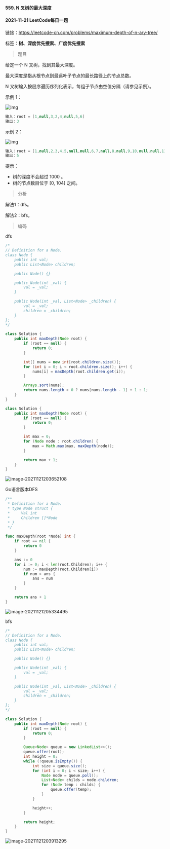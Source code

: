 #### 559. N 叉树的最大深度

#### 2021-11-21 LeetCode每日一题

链接：https://leetcode-cn.com/problems/maximum-depth-of-n-ary-tree/

标签：**树、深度优先搜索、广度优先搜索**

> 题目

给定一个 N 叉树，找到其最大深度。

最大深度是指从根节点到最远叶子节点的最长路径上的节点总数。

N 叉树输入按层序遍历序列化表示，每组子节点由空值分隔（请参见示例）。

示例 1：

![img](559.N叉树的最大深度.assets/narytreeexample.png)

```java
输入：root = [1,null,3,2,4,null,5,6]
输出：3
```

示例 2：

![img](559.N叉树的最大深度.assets/sample_4_964.png)

```java
输入：root = [1,null,2,3,4,5,null,null,6,7,null,8,null,9,10,null,null,11,null,12,null,13,null,null,14]
输出：5
```


提示：

- 树的深度不会超过 1000 。
- 树的节点数目位于 [0, 104] 之间。

> 分析

解法1：dfs。

解法2：bfs。

> 编码

dfs

```java
/*
// Definition for a Node.
class Node {
    public int val;
    public List<Node> children;

    public Node() {}

    public Node(int _val) {
        val = _val;
    }

    public Node(int _val, List<Node> _children) {
        val = _val;
        children = _children;
    }
};
*/

class Solution {
    public int maxDepth(Node root) {
        if (root == null) {
            return 0;
        }

        int[] nums = new int[root.children.size()];
        for (int i = 0; i < root.children.size(); i++) {
            nums[i] = maxDepth(root.children.get(i));
        }

        Arrays.sort(nums);
        return nums.length > 0 ? nums[nums.length - 1] + 1 : 1;
    }
}

class Solution {
    public int maxDepth(Node root) {
        if (root == null) {
            return 0;
        }

        int max = 0;
        for (Node node : root.children) {
            max = Math.max(max, maxDepth(node));
        }

        return max + 1;
    }
}
```

![image-20211121203652108](559.N叉树的最大深度.assets/image-20211121203652108.png)

Go语言版本DFS

```go
/**
 * Definition for a Node.
 * type Node struct {
 *     Val int
 *     Children []*Node
 * }
 */

func maxDepth(root *Node) int {
    if root == nil {
        return 0
    }

    ans := 0
    for i := 0; i < len(root.Children); i++ {
        num := maxDepth(root.Children[i])
        if num > ans {
            ans = num
        }
    }

    return ans + 1
}
```

![image-20211121205334495](559.N叉树的最大深度.assets/image-20211121205334495.png)

bfs

```java
/*
// Definition for a Node.
class Node {
    public int val;
    public List<Node> children;

    public Node() {}

    public Node(int _val) {
        val = _val;
    }

    public Node(int _val, List<Node> _children) {
        val = _val;
        children = _children;
    }
};
*/

class Solution {
    public int maxDepth(Node root) {
        if (root == null) {
            return 0;
        }

        Queue<Node> queue = new LinkedList<>();
        queue.offer(root);
        int height = 0;
        while (!queue.isEmpty()) {
            int size = queue.size();
            for (int i = 0; i < size; i++) {
                Node node = queue.poll();
                List<Node> childs = node.children;
                for (Node temp : childs) {
                    queue.offer(temp);
                }
            }

            height++;
        }

        return height;
    }
}
```

![image-20211121203913295](559.N叉树的最大深度.assets/image-20211121203913295.png)